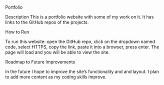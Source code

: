 Portfolio

Description
This is a portfolio website with some of my work on it. It has links to the GitHub repos of the projects.

How to Run

To run this website: open the GitHub repo, click on the dropdown named code, select HTTPS, copy the link, paste it into a browser, press enter. The page will load and you will be able to view the site.

Roadmap to Future Improvements

In the future I hope to improve the site’s functionality and and layout.  I plan to add more content as my coding skills improve.
